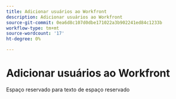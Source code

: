 ```yaml
---
title: Adicionar usuários ao Workfront
description: Adicionar usuários ao Workfront
source-git-commit: 0ea6d8c107d0dbe171022a3b902241ed84c1233b
workflow-type: tm+mt
source-wordcount: '17'
ht-degree: 0%

---
```


# Adicionar usuários ao Workfront

Espaço reservado para texto de espaço reservado